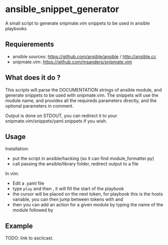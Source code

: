 ansible_snippet_generator
=========================

A small script to generate snipmate.vim snippets to be used in ansible playbooks

Requierements
-------------

- ansible sources: https://github.com/ansible/ansible / http://ansible.cc
- snipmate.vim: https://github.com/msanders/snipmate.vim

What does it do ?
-----------------

This scripts will parse the DOCUMENTATION strings of ansible module, and
generate snippets to be used with snipmate.vim. The snippets will use the module
name, and provides all the requireds parameters directly, and the optional
parameters in comment.

Output is done on STDOUT, you can redirect it to your
snipmate.vim/snippets/yaml.snippets if you wish.

Usage
-----

Installation:

- put the script in ansible/hacking (so it can find module_formatter.py)
- call passing the ansible/library folder, redirect output to a file

In vim:
- Edit a .yaml file
- type `play` and then <tab>, it will fill the start of the playbook
- the cursor will be placed on the next token, for playbook this is the hosts
  variable, you can then jump between tokens with <tab> and <S-tab>
- then you can add an action for a given module by typing the name of the module
  followed by <tab>

Example
-------

 TODO: link to asciicast.
